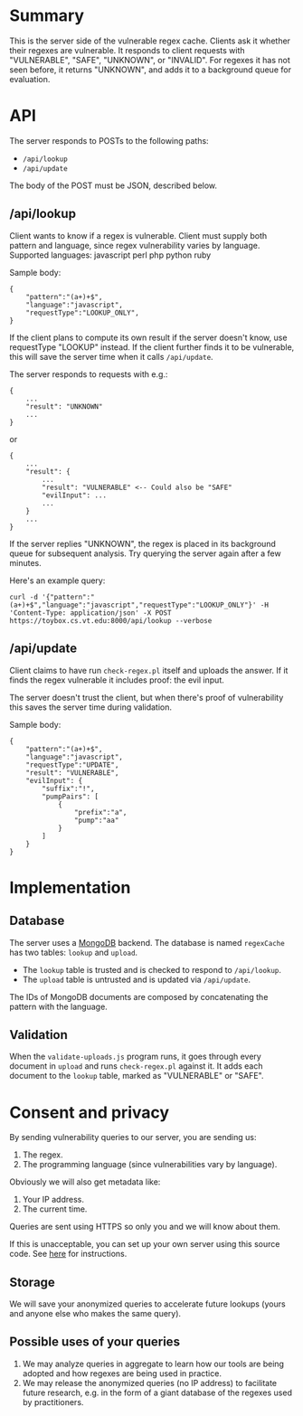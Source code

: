 # Summary

This is the server side of the vulnerable regex cache.
Clients ask it whether their regexes are vulnerable.
It responds to client requests with "VULNERABLE", "SAFE", "UNKNOWN", or "INVALID".
For regexes it has not seen before, it returns "UNKNOWN", and adds it to a background queue for evaluation.

# API

The server responds to POSTs to the following paths:

- `/api/lookup`
- `/api/update`

The body of the POST must be JSON, described below.

## /api/lookup

Client wants to know if a regex is vulnerable.
Client must supply both pattern and language, since regex vulnerability varies by language.
Supported languages: javascript perl php python ruby

Sample body:

```
{
	"pattern":"(a+)+$",
	"language":"javascript",
	"requestType":"LOOKUP_ONLY",
}
```

If the client plans to compute its own result if the server doesn't know, use requestType "LOOKUP" instead.
If the client further finds it to be vulnerable, this will save the server time when it calls `/api/update`.

The server responds to requests with e.g.:

```
{
	...
	"result": "UNKNOWN"
	...
}
```

or

```
{
	...
	"result": {
		...
		"result": "VULNERABLE" <-- Could also be "SAFE"
		"evilInput": ...
		...
	}
	...
}
```

If the server replies "UNKNOWN", the regex is placed in its background queue for subsequent analysis.
Try querying the server again after a few minutes.

Here's an example query:

```
curl -d '{"pattern":"(a+)+$","language":"javascript","requestType":"LOOKUP_ONLY"}' -H 'Content-Type: application/json' -X POST https://toybox.cs.vt.edu:8000/api/lookup --verbose
```

## /api/update

Client claims to have run `check-regex.pl` itself and uploads the answer.
If it finds the regex vulnerable it includes proof: the evil input.

The server doesn't trust the client, but when there's proof of vulnerability
this saves the server time during validation.

Sample body:

```
{
	"pattern":"(a+)+$",
	"language":"javascript",
	"requestType":"UPDATE",
	"result": "VULNERABLE",
	"evilInput": {
		"suffix":"!",
		"pumpPairs": [
			{
				"prefix":"a",
				"pump":"aa"
			}
		]
	}
}
```

# Implementation

## Database

The server uses a [MongoDB](https://www.mongodb.com/) backend.
The database is named `regexCache` has two tables: `lookup` and `upload`.
- The `lookup` table is trusted and is checked to respond to `/api/lookup`.
- The `upload` table is untrusted and is updated via `/api/update`.

The IDs of MongoDB documents are composed by concatenating the pattern with the language.

## Validation

When the `validate-uploads.js` program runs, it goes through every document in `upload` and runs `check-regex.pl` against it.
It adds each document to the `lookup` table, marked as "VULNERABLE" or "SAFE".

# Consent and privacy

By sending vulnerability queries to our server, you are sending us:
1. The regex.
2. The programming language (since vulnerabilities vary by language).

Obviously we will also get metadata like:
1. Your IP address.
2. The current time.

Queries are sent using HTTPS so only you and we will know about them.

If this is unacceptable, you can set up your own server using this source code.
See [here](https://github.com/davisjam/vuln-regex-detector/blob/master/src/cache/README.md) for instructions.

## Storage

We will save your anonymized queries to accelerate future lookups (yours and anyone else who makes the same query).

## Possible uses of your queries

1. We may analyze queries in aggregate to learn how our tools are being adopted and how regexes are being used in practice.
2. We may release the anonymized queries (no IP address) to facilitate future research, e.g. in the form of a giant database of the regexes used by practitioners.
